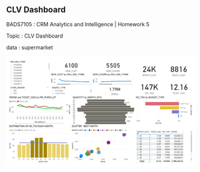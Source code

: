 ## **CLV Dashboard**

BADS7105 : CRM Analytics and Intelligence | Homework 5

Topic : CLV Dashboard

data : supermarket


<p align="center">
 <img  src="./BADS7105_CRM_CLV_DASH-page-001.jpg">
</p>
